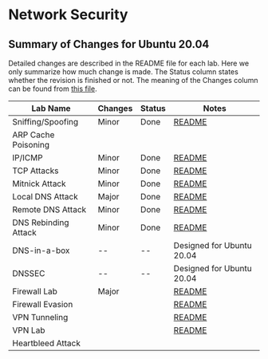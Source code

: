 # Network Security

## Summary of Changes for Ubuntu 20.04

Detailed changes are described in the README file for each lab.
Here we only summarize how much change is made.
The Status column states whether the revision is finished or not.
The meaning of the Changes column can be found from
[this file](../common-files/category_of_revision.md).

| Lab Name | Changes | Status |  Notes |
| ---      | ---     | ---    |  ---   |
| Sniffing/Spoofing   | Minor | Done | [README](Sniffing_Spoofing/README.md)|
| ARP Cache Poisoning | | | |
| IP/ICMP             | Minor | Done | [README](IP_Attacks/README.md)| 
| TCP Attacks         | Minor | Done | [README](TCP_Attacks/README.md)|
| Mitnick Attack      | Minor | Done | [README](Mitnick_Attack/README.md)| 
| Local DNS Attack    | Major | Done | [README](DNS_Local/README.md)|
| Remote DNS Attack   | Minor | Done | [README](DNS_Remote/README.md)|
| DNS Rebinding Attack| Minor | Done | [README](DNS_Rebinding/README.md)|
| DNS-in-a-box        |  --   | -- | Designed for Ubuntu 20.04 |
| DNSSEC              |  --   | -- | Designed for Ubuntu 20.04 |
| Firewall Lab        | Major | |[README](Firewall/README.md)|
| Firewall Evasion    | | |[README](Firewall_VPN/README.md) |
| VPN Tunneling       | | |[README](VPN_Tunnel/README.md) |
| VPN Lab             | | |[README](VPN/README.md)|
| Heartbleed Attack   | | | |
